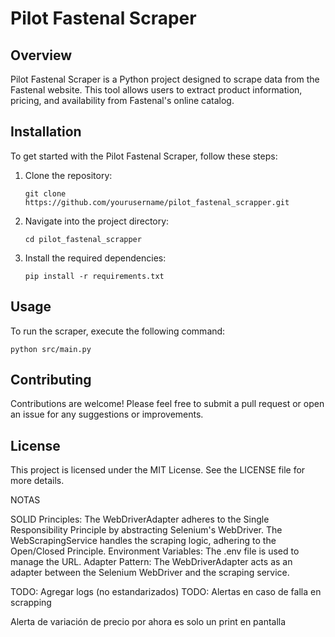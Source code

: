 # Pilot Fastenal Scraper

## Overview
Pilot Fastenal Scraper is a Python project designed to scrape data from the Fastenal website. This tool allows users to extract product information, pricing, and availability from Fastenal's online catalog.

## Installation
To get started with the Pilot Fastenal Scraper, follow these steps:

1. Clone the repository:
   ```
   git clone https://github.com/yourusername/pilot_fastenal_scrapper.git
   ```
2. Navigate into the project directory:
   ```
   cd pilot_fastenal_scrapper
   ```
3. Install the required dependencies:
   ```
   pip install -r requirements.txt
   ```

## Usage
To run the scraper, execute the following command:
```
python src/main.py
```

## Contributing
Contributions are welcome! Please feel free to submit a pull request or open an issue for any suggestions or improvements.

## License
This project is licensed under the MIT License. See the LICENSE file for more details.



NOTAS


SOLID Principles: The WebDriverAdapter adheres to the Single Responsibility Principle by abstracting Selenium's WebDriver. The WebScrapingService handles the scraping logic, adhering to the Open/Closed Principle.
Environment Variables: The .env file is used to manage the URL.
Adapter Pattern: The WebDriverAdapter acts as an adapter between the Selenium WebDriver and the scraping service.


TODO: Agregar logs (no estandarizados)
TODO: Alertas en caso de falla en scrapping

Alerta de variación de precio por ahora es solo un print en pantalla

